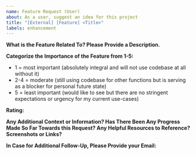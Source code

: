 ```yaml
---
name: Feature Request (User)
about: As a user, suggest an idea for this project
title: "[External] [Feature] <Title>"
labels: enhancement
---
```


**What is the Feature Related To? Please Provide a Description.**

**Categorize the Importance of the Feature from 1-5:**
* 1 = most important (absolutely integral and will not use codebase at all without it)
* 2-4 = moderate (still using codebase for other functions but is serving as a blocker for personal future state)
* 5 = least important (would like to see but there are no stringent expectations or urgency for my current use-cases)  
 
**Rating:**

**Any Additional Context or Information? Has There Been Any Progress Made So Far Towards this Request? Any Helpful Resources to Reference? Screenshots or Links?**

**In Case for Additional Follow-Up, Please Provide your Email:**
